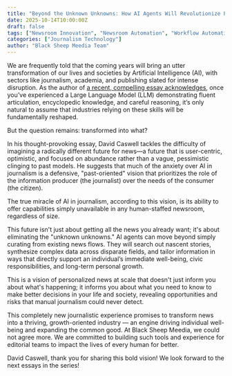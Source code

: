 ```yaml
---
title: "Beyond the Unknown Unknowns: How AI Agents Will Revolutionize Personalized News"
date: 2025-10-14T10:00:00Z
draft: false
tags: ["Newsroom Innovation", "Newsroom Automation", "Workflow Automation", "Data Journalism Tools"]
categories: ["Journalism Technology"]
author: "Black Sheep Meedia Team"
---
```


We are frequently told that the coming years will bring an utter transformation of our lives and societies by Artificial Intelligence (AI), with sectors like journalism, academia, and publishing slated for intense disruption. As the author of [a recent, compelling essay acknowledges](https://reutersinstitute.politics.ox.ac.uk/news/cusp-abundance-how-ai-may-redefine-our-relationship-news), once you’ve experienced a Large Language Model (LLM) demonstrating fluent articulation, encyclopedic knowledge, and careful reasoning, it’s only natural to assume that industries relying on these skills will be fundamentally reshaped.

But the question remains: transformed into what?

In his thought-provoking essay, David Caswell tackles the difficulty of imagining a radically different future for news—a future that is user-centric, optimistic, and focused on abundance rather than a vague, pessimistic clinging to past models. He suggests that much of the anxiety over AI in journalism is a defensive, "past-oriented" vision that prioritizes the role of the information producer (the journalist) over the needs of the consumer (the citizen).

The true miracle of AI in journalism, according to this vision, is its ability to offer capabilities simply unavailable in any human-staffed newsroom, regardless of size.

This future isn't just about getting all the news you already want; it's about eliminating the "unknown unknowns." AI agents can move beyond simply curating from existing news flows. They will search out nascent stories, synthesize complex data across disparate fields, and tailor information in ways that directly support an individual’s immediate well-being, civic responsibilities, and long-term personal growth.

This is a vision of personalized news at scale that doesn't just inform you about what's happening; it informs you about what you need to know to make better decisions in your life and society, revealing opportunities and risks that manual journalism could never detect.

This completely new journalistic experience promises to transform news into a thriving, growth-oriented industry — an engine driving individual well-being and expanding the common good. At Black Sheep Meedia, we could not agree more. We are committed to building such tools and experience for editorial teams to impact the lives of every human for better. 

David Caswell, thank you for sharing this bold vision! We look forward to the next essays in the series!

